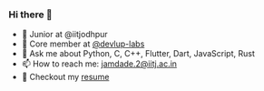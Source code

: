 ### Hi there 👋

<!--
**Tezas-6174/Tezas-6174** is a ✨ _special_ ✨ repository because its `README.md` (this file) appears on your GitHub profile.

Here are some ideas to get you started:


-->
- 🔭 Junior at @iitjodhpur
- 🔭 Core member at [@devlup-labs](https://github.com/devlup-labs)
- 💬 Ask me about Python, C, C++, Flutter, Dart, JavaScript, Rust
- 📫 How to reach me: jamdade.2@iitj.ac.in
- 📎 Checkout my [resume](https://tezas-6174.github.io/portfolio/)
